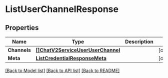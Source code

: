 # ListUserChannelResponse

## Properties
Name | Type | Description | Notes
------------ | ------------- | ------------- | -------------
**Channels** | [**[]ChatV2ServiceUserUserChannel**](chat.v2.service.user.user_channel.md) |  |[optional] 
**Meta** | [**ListCredentialResponseMeta**](ListCredentialResponse_meta.md) |  |[optional] 

[[Back to Model list]](../README.md#documentation-for-models) [[Back to API list]](../README.md#documentation-for-api-endpoints) [[Back to README]](../README.md)


